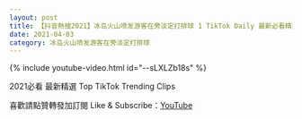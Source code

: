 ```yaml
---
layout: post
title: 【抖音熱搜2021】冰岛火山喷发游客在旁淡定打排球 1 TikTok Daily 最新必看精選合集2021 04 03
date: 2021-04-03
category: 冰岛火山喷发游客在旁淡定打排球
---
```


{% include youtube-video.html id="--sLXLZb18s" %}

2021必看 最新精選 Top TikTok Trending Clips

喜歡請點贊轉發加訂閱 Like & Subscribe：[YouTube](https://www.youtube.com/channel/UCAoR7VcanIPd04uEq_GIylA/videos)

